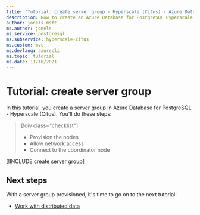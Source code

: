 ```yaml
---
title: 'Tutorial: create server group - Hyperscale (Citus) - Azure Database for PostgreSQL'
description: How to create an Azure Database for PostgreSQL Hyperscale (Citus) server group.
author: jonels-msft
ms.author: jonels
ms.service: postgresql
ms.subservice: hyperscale-citus
ms.custom: mvc
ms.devlang: azurecli
ms.topic: tutorial
ms.date: 11/16/2021
---
```


# Tutorial: create server group

In this tutorial, you create a server group in Azure Database for PostgreSQL - Hyperscale (Citus). You'll do these steps:

> [!div class="checklist"]
> * Provision the nodes
> * Allow network access
> * Connect to the coordinator node

[!INCLUDE [create server group](../../includes/azure-postgresql-hyperscale-create-db.md)]

## Next steps

With a server group provisioned, it's time to go on to the next tutorial:

* [Work with distributed data](tutorial-hyperscale-shard.md)
